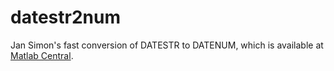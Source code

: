 datestr2num
===========================

Jan Simon's fast conversion of DATESTR to DATENUM, which is available
at [Matlab Central](http://www.mathworks.com/matlabcentral/fileexchange/28093-datestr2num).